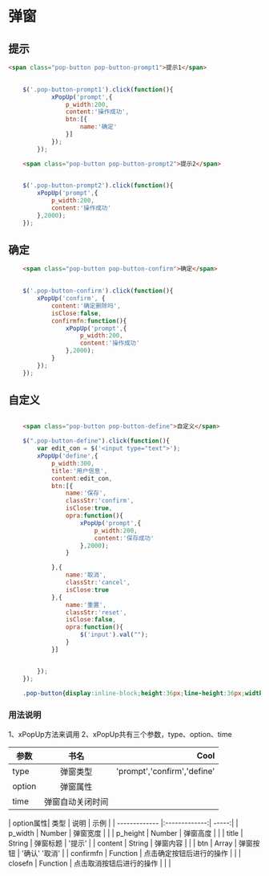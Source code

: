 # 弹窗


## 提示

````html
<span class="pop-button pop-button-prompt1">提示1</span>
   
````

````js
    $('.pop-button-prompt1').click(function(){
            xPopUp('prompt',{
                p_width:200,
                content:'操作成功',
                btn:[{
                    name:'确定'
                }]
            });
        });
````
````html
    <span class="pop-button pop-button-prompt2">提示2</span>
````

````js
   
    $('.pop-button-prompt2').click(function(){
        xPopUp('prompt',{
            p_width:200,
            content:'操作成功'
        },2000);
    });

````

## 确定

````html
    <span class="pop-button pop-button-confirm">确定</span>
````

````js
   
    $('.pop-button-confirm').click(function(){
        xPopUp('confirm', {
            content:'确定删除吗',
            isClose:false,
            confirmfn:function(){
                xPopUp('prompt',{
                    p_width:200,
                    content:'操作成功'
                },2000);
            }
        });
    });

````

## 自定义

````html
   
    <span class="pop-button pop-button-define">自定义</span>
````

````js
    $(".pop-button-define").click(function(){
        var edit_con = $('<input type="text">');
        xPopUp('define',{
            p_width:300,
            title:'用户信息',
            content:edit_con,
            btn:[{
                name:'保存',
                classStr:'confirm',
                isClose:true,
                opra:function(){
                    xPopUp('prompt',{
                        p_width:200,
                        content:'保存成功'
                    },2000);
                }

            },{
                name:'取消',
                classStr:'cancel',
                isClose:true
            },{
                name:'重置',
                classStr:'reset',
                isClose:false,
                opra:function(){
                    $('input').val("");
                }
            }]


        });
    });
````

````css
    .pop-button{display:inline-block;height:36px;line-height:36px;width:60px;text-align:center;border-radius:4px;color:#fff;background:#1AB394;cursor:pointer;}
````

### 用法说明

1、xPopUp方法来调用
2、xPopUp共有三个参数，type、option、time

| 参数 | 书名 | Cool  |
| ------------- |:-------------:| -----:|
| type | 弹窗类型 | 'prompt','confirm','define' |
| option | 弹窗属性 |  |
| time | 弹窗自动关闭时间 |   ||


| option属性| 类型 | 说明 | 示例 |
| ------------- |:-------------:| -----:|
| p_width | Number | 弹窗宽度 | |
| p_height | Number | 弹窗高度 | |
| title | String | 弹窗标题 | '提示' |
| content | String | 弹窗内容 |  |
| btn | Array | 弹窗按钮 | '确认' '取消' |
| confirmfn | Function | 点击确定按钮后进行的操作 |  |
| closefn | Function | 点击取消按钮后进行的操作 |  | |

````html
````

